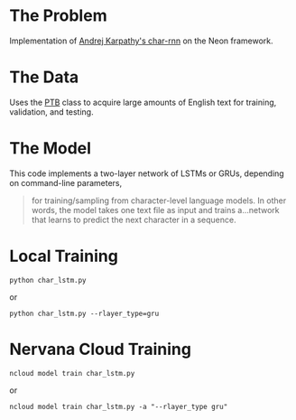 # The Problem

Implementation of [Andrej Karpathy's
char-rnn](http://github.com/karpathy/char-rnn) on the Neon framework.

# The Data

Uses the [PTB](http://neon.nervanasys.com/docs/latest/datasets.html#text)
class to acquire large amounts of English text for training, validation, and
testing.

# The Model

This code implements a two-layer network of LSTMs or GRUs, depending on
command-line parameters,

> for training/sampling from character-level language models. In other words, 
> the model takes one text file as input and trains a...network that learns to
> predict the next character in a sequence.

# Local Training

`python char_lstm.py`

or

`python char_lstm.py --rlayer_type=gru`

# Nervana Cloud Training

`ncloud model train char_lstm.py`

or

`ncloud model train char_lstm.py -a "--rlayer_type gru"`